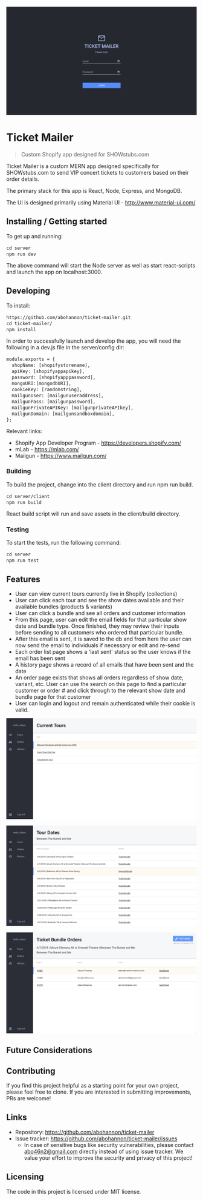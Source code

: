 ![Homepage](https://github.com/abohannon/ticket-mailer/blob/develop/screenshots/Screen%20Shot%202018-02-26%20at%2011.56.23%20AM.png) 

# Ticket Mailer
> Custom Shopify app designed for SHOWstubs.com

Ticket Mailer is a custom MERN app designed specifically for SHOWstubs.com to send VIP concert tickets to customers based on their order details.

The primary stack for this app is React, Node, Express, and MongoDB.

The UI is designed primarily using Material UI - http://www.material-ui.com/


## Installing / Getting started

To get up and running:

```shell
cd server
npm run dev
```

The above command will start the Node server as well as start react-scripts and launch the app on localhost:3000.


## Developing

To install:

```shell
https://github.com/abohannon/ticket-mailer.git
cd ticket-mailer/
npm install
```
In order to successfully launch and develop the app, you will need the following in a dev.js file in the server/config dir:

```
module.exports = {
  shopName: [shopifystorename],
  apiKey: [shopifyappapikey],
  password: [shopifyapppassword],
  mongoURI:[mongodbURI],
  cookieKey: [randomstring],
  mailgunUser: [mailgunuseraddress],
  mailgunPass: [mailgunpassword],
  mailgunPrivateAPIKey: [mailgunprivateAPIkey],
  mailgunDomain: [mailgunsandboxdomain],
};
```
Relevant links:

* Shopify App Developer Program - https://developers.shopify.com/
* mLab - https://mlab.com/
* Mailgun - https://www.mailgun.com/

### Building

To build the project, change into the client directory and run npm run build.

```shell
cd server/client
npm run build
```
React build script will run and save assets in the client/build directory.

### Testing

To start the tests, run the following command:

```shell
cd server
npm run test
```

## Features

* User can view current tours currently live in Shopify (collections)
* User can click each tour and see the show dates available and their available bundles (products & variants)
* User can click a bundle and see all orders and customer information
* From this page, user can edit the email fields for that particular show date and bundle type. Once finished, they may review
their inputs before sending to all customers who ordered that particular bundle.
* After this email is sent, it is saved to the db and from here the user can now send the email to individuals if necessary or edit and re-send
* Each order list page shows a 'last sent' status so the user knows if the email has been sent
* A history page shows a record of all emails that have been sent and the date
* An order page exists that shows all orders regardless of show date, variant, etc. User can use the search on this page to find a particular customer or order # and click through to the relevant show date and bundle page for that customer
* User can login and logout and remain authenticated while their cookie is valid.

![Tour Page](https://raw.githubusercontent.com/abohannon/ticket-mailer/develop/screenshots/Screen%20Shot%202018-02-26%20at%2011.52.05%20AM.png) 

![Shows Page](https://github.com/abohannon/ticket-mailer/blob/develop/screenshots/Screen%20Shot%202018-02-26%20at%2011.52.47%20AM.png?raw=true) 

![Orders Page](https://github.com/abohannon/ticket-mailer/blob/develop/screenshots/Screen%20Shot%202018-02-26%20at%2011.53.17%20AM.png?raw=true) 


## Future Considerations


## Contributing

If you find this project helpful as a starting point for your own project, please feel free to clone. If you are interested in submitting improvements, PRs are welcome!


## Links

- Repository: https://github.com/abohannon/ticket-mailer
- Issue tracker: https://github.com/abohannon/ticket-mailer/issues
  - In case of sensitive bugs like security vulnerabilities, please contact
    abo46n2@gmail.com directly instead of using issue tracker. We value your effort
    to improve the security and privacy of this project!

## Licensing

The code in this project is licensed under MIT license.

